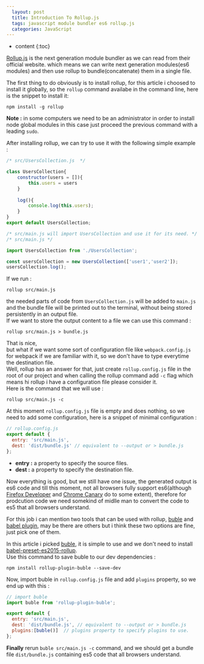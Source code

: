 ```yaml
---
  layout: post
  title: Introduction To Rollup.js
  tags: javascript module bundler es6 rollup.js
  categories: JavaScript
---
```


* content
{:toc}

[Rollup.js](http://) 
is the next generation module bundler as we can read from 
their official website.
which means we can write next generation modules(es6 modules) and then use rollup to bundle(concatenate) them in a single file.    





The first thing to do obviously is to install rollup, for this article i choosed to install it globally, so the ``rollup`` command availabe in the command line, here is the snippet to install it:

```
npm install -g rollup
```
**Note :** in some computers we need to be an administrator
in order to install node global modules in this case just 
proceed the previous command with a leading ``sudo``.


After installing rollup, we can try to use it with the following simple example : 

```javascript
/* src/UsersCollection.js  */

class UsersCollection{
	constructor(users = []){
		this.users = users
	}
	
	log(){
		console.log(this.users);
	}
}
export default UsersCollection;

/* src/main.js will import UsersCollection and use it for its need. */
/* src/main.js */

import UsersCollection from './UsersCollection';

const usersCollection = new UsersCollection(['user1','user2']);
usersCollection.log();
```

If we run : 

```
rollup src/main.js 
```
the needed parts of code from ``UsersCollection.js`` will be added to ``main.js`` and the bundle file will be printed out
to the terminal, without being stored persistently in an output file.   
If we want to store the output content to a file we can use this command :

```
rollup src/main.js > bundle.js
```

That is nice,                                                                                                   
but what if  we want some sort of configuration file like ``webpack.config.js`` for webpack if we are familiar with it, so we don't have to type everytime the destination file.   
Well, rollup has an answer for that, just create ``rollup.config.js`` file in the root of our project and when calling the rollup command add ``-c`` flag which means hi rollup i have a configuration file please consider it.   
Here is the command that we will use : 

```
rollup src/main.js -c  
```

At this moment ``rollup.config.js`` file is empty and does nothing, so we need to add some configuration, here is a snippet of minimal configuration : 

```javascript
// rollup.config.js
export default {
  entry: 'src/main.js',  
  dest: 'dist/bundle.js' // equivalent to --output or > bundle.js
};
```

* **entry :** a property to specify the source files.
* **dest :** a property to specify the destination file. 

Now everything is good,
but we still have one issue, the generated output is es6 code and till this moment, not all browsers fully support es6(although [Firefox Developer](https://www.mozilla.org/en-US/firefox/developer/) and [Chrome Canary](https://www.google.fr/chrome/browser/canary.html) do to some extent), therefore for prodcution code we need somekind of midlle man to convert the code to es5 that all browsers understand.

For this job i can mention two tools that can be used with rollup, [buble](https://www.npmjs.com/package/rollup-plugin-buble) and [babel plugin](https://www.npmjs.com/package/rollup-plugin-babel), may be there are others but i think these two options are fine, just pick one of them.

In this article i picked [buble](https://www.npmjs.com/package/rollup-plugin-buble), it is simple to use and we don't need to install [babel-preset-es2015-rollup](https://www.npmjs.com/package/babel-preset-es2015-rollup).   
Use this command to save buble to our dev dependencies :  

```
npm install rollup-plugin-buble --save-dev
```

Now, import buble in ``rollup.config.js`` file and add ``plugins`` property, so we end up with this : 

```javascript
// import buble
import buble from 'rollup-plugin-buble';

export default {
  entry: 'src/main.js',  
  dest: 'dist/bundle.js', // equivalent to --output or > bundle.js
  plugins:[buble()]  // plugins property to specify plugins to use.
};
```

**Finally** rerun ``buble src/main.js -c`` command, and we should get a bundle file ``dist/bundle.js`` containing es5 code that all browsers understand.
